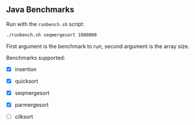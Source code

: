 ## Java Benchmarks

Run with the `runbench.sh` script:

``` sh
./runbench.sh seqmergesort 1000000
```

First argument is the benchmark to run, second argument is the array size.

Benchmarks supported:

 * [X] insertion
 * [X] quicksort
 * [X] seqmergesort
 * [X] parmergesort
 * [ ] cilksort

